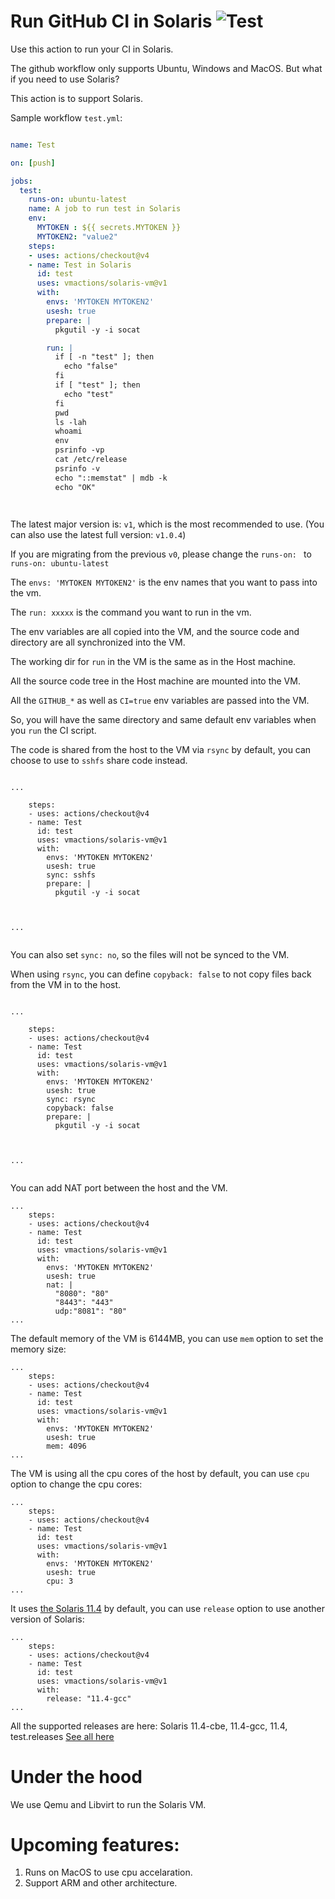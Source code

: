 # Run GitHub CI in Solaris ![Test](https://github.com/vmactions/solaris-vm/workflows/Test/badge.svg)

Use this action to run your CI in Solaris.

The github workflow only supports Ubuntu, Windows and MacOS. But what if you need to use Solaris?

This action is to support Solaris.


Sample workflow `test.yml`:

```yml

name: Test

on: [push]

jobs:
  test:
    runs-on: ubuntu-latest
    name: A job to run test in Solaris
    env:
      MYTOKEN : ${{ secrets.MYTOKEN }}
      MYTOKEN2: "value2"
    steps:
    - uses: actions/checkout@v4
    - name: Test in Solaris
      id: test
      uses: vmactions/solaris-vm@v1
      with:
        envs: 'MYTOKEN MYTOKEN2'
        usesh: true
        prepare: |
          pkgutil -y -i socat

        run: |
          if [ -n "test" ]; then
            echo "false"
          fi
          if [ "test" ]; then
            echo "test"
          fi
          pwd
          ls -lah
          whoami
          env
          psrinfo -vp
          cat /etc/release
          psrinfo -v
          echo "::memstat" | mdb -k
          echo "OK"




```


The latest major version is: `v1`, which is the most recommended to use. (You can also use the latest full version: `v1.0.4`)  


If you are migrating from the previous `v0`, please change the `runs-on: ` to `runs-on: ubuntu-latest`


The `envs: 'MYTOKEN MYTOKEN2'` is the env names that you want to pass into the vm.

The `run: xxxxx`  is the command you want to run in the vm.

The env variables are all copied into the VM, and the source code and directory are all synchronized into the VM.

The working dir for `run` in the VM is the same as in the Host machine.

All the source code tree in the Host machine are mounted into the VM.

All the `GITHUB_*` as well as `CI=true` env variables are passed into the VM.

So, you will have the same directory and same default env variables when you `run` the CI script.



The code is shared from the host to the VM via `rsync` by default, you can choose to use to `sshfs` share code instead.


```

...

    steps:
    - uses: actions/checkout@v4
    - name: Test
      id: test
      uses: vmactions/solaris-vm@v1
      with:
        envs: 'MYTOKEN MYTOKEN2'
        usesh: true
        sync: sshfs
        prepare: |
          pkgutil -y -i socat



...


```

You can also set `sync: no`, so the files will not be synced to the  VM.


When using `rsync`,  you can define `copyback: false` to not copy files back from the VM in to the host.


```

...

    steps:
    - uses: actions/checkout@v4
    - name: Test
      id: test
      uses: vmactions/solaris-vm@v1
      with:
        envs: 'MYTOKEN MYTOKEN2'
        usesh: true
        sync: rsync
        copyback: false
        prepare: |
          pkgutil -y -i socat



...


```



You can add NAT port between the host and the VM.

```
...
    steps:
    - uses: actions/checkout@v4
    - name: Test
      id: test
      uses: vmactions/solaris-vm@v1
      with:
        envs: 'MYTOKEN MYTOKEN2'
        usesh: true
        nat: |
          "8080": "80"
          "8443": "443"
          udp:"8081": "80"
...
```


The default memory of the VM is 6144MB, you can use `mem` option to set the memory size:

```
...
    steps:
    - uses: actions/checkout@v4
    - name: Test
      id: test
      uses: vmactions/solaris-vm@v1
      with:
        envs: 'MYTOKEN MYTOKEN2'
        usesh: true
        mem: 4096
...
```


The VM is using all the cpu cores of the host by default, you can use `cpu` option to change the cpu cores:

```
...
    steps:
    - uses: actions/checkout@v4
    - name: Test
      id: test
      uses: vmactions/solaris-vm@v1
      with:
        envs: 'MYTOKEN MYTOKEN2'
        usesh: true
        cpu: 3
...
```

It uses [the Solaris 11.4](conf/default.release.conf) by default, you can use `release` option to use another version of Solaris:

```
...
    steps:
    - uses: actions/checkout@v4
    - name: Test
      id: test
      uses: vmactions/solaris-vm@v1
      with:
        release: "11.4-gcc"
...
```

All the supported releases are here: Solaris  11.4-cbe, 11.4-gcc, 11.4, test.releases [See all here](conf)


# Under the hood

We use Qemu and Libvirt to run the Solaris VM.




# Upcoming features:

1. Runs on MacOS to use cpu accelaration.
2. Support ARM and other architecture.




